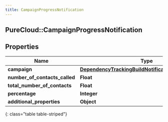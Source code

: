 ```yaml
---
title: CampaignProgressNotification
---
```

## PureCloud::CampaignProgressNotification

## Properties

|Name | Type | Description | Notes|
|------------ | ------------- | ------------- | -------------|
| **campaign** | [**DependencyTrackingBuildNotificationNotificationUser**](DependencyTrackingBuildNotificationNotificationUser.html) |  | [optional] |
| **number_of_contacts_called** | **Float** |  | [optional] |
| **total_number_of_contacts** | **Float** |  | [optional] |
| **percentage** | **Integer** |  | [optional] |
| **additional_properties** | **Object** |  | [optional] |
{: class="table table-striped"}


